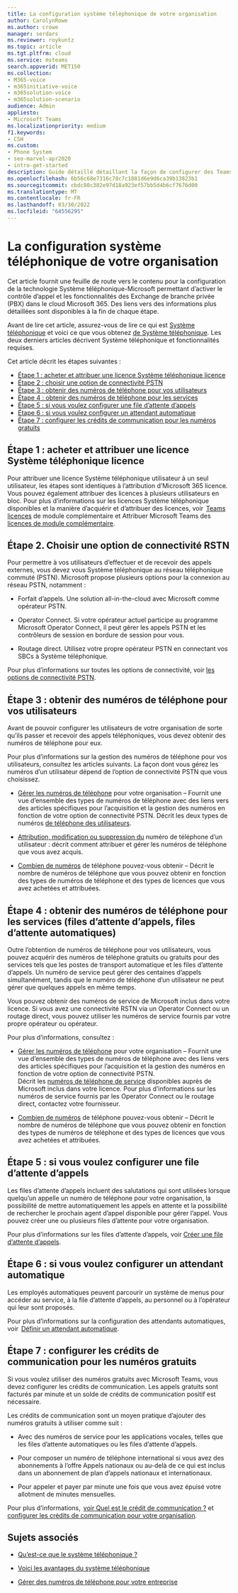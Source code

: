 ```yaml
---
title: La configuration système téléphonique de votre organisation
author: CarolynRowe
ms.author: crowe
manager: serdars
ms.reviewer: roykuntz
ms.topic: article
ms.tgt.pltfrm: cloud
ms.service: msteams
search.appverid: MET150
ms.collection:
- M365-voice
- m365initiative-voice
- m365solution-voice
- m365solution-scenario
audience: Admin
appliesto:
- Microsoft Teams
ms.localizationpriority: medium
f1.keywords:
- CSH
ms.custom:
- Phone System
- seo-marvel-apr2020
- intro-get-started
description: Guide détaillé détaillant la façon de configurer des Teams Système téléphonique pour votre organisation dans Microsoft 365.
ms.openlocfilehash: 6b56c68e7316c78c7c1881d6e9d6ca39b13823b1
ms.sourcegitcommit: cbdc80c302e97d18a923ef57bb5d4b6cf7676d00
ms.translationtype: MT
ms.contentlocale: fr-FR
ms.lasthandoff: 03/30/2022
ms.locfileid: "64556295"
---
```

# <a name="set-up-phone-system-in-your-organization"></a>La configuration système téléphonique de votre organisation

Cet article fournit une feuille de route vers le contenu pour la configuration de la technologie Système téléphonique-Microsoft permettant d’activer le contrôle d’appel et les fonctionnalités des Exchange de branche privée (PBX) dans le cloud Microsoft 365. Des liens vers des informations plus détaillées sont disponibles à la fin de chaque étape. 

Avant de lire cet article, assurez-vous de lire ce qui est [Système téléphonique](what-is-phone-system-in-office-365.md) et voici ce que vous obtenez [de Système téléphonique](here-s-what-you-get-with-phone-system.md). Les deux derniers articles décrivent Système téléphonique et fonctionnalités requises.    

Cet article décrit les étapes suivantes : 

- [Étape 1 : acheter et attribuer une licence Système téléphonique licence](#step-1-buy-and-assign-a-phone-system-license)  
- [Étape 2 : choisir une option de connectivité PSTN](#step-2-choose-a-pstn-connectivity-option) 
- [Étape 3 : obtenir des numéros de téléphone pour vos utilisateurs](#step-3-get-phone-numbers-for-your-users)
- [Étape 4 : obtenir des numéros de téléphone pour les services](#step-4-get-phone-numbers-for-services-call-queues-auto-attendants)
- [Étape 5 : si vous voulez configurer une file d’attente d’appels](#step-5-if-you-want-to-set-up-a-call-queue) 
- [Étape 6 : si vous voulez configurer un attendant automatique](#step-6-if-you-want-to-set-up-an-auto-attendant) 
- [Étape 7 : configurer les crédits de communication pour les numéros gratuits](#step-7-set-up-communications-credits-for-toll-free-numbers)
 

## <a name="step-1-buy-and-assign-a-phone-system-license"></a>Étape 1 : acheter et attribuer une licence Système téléphonique licence

Pour attribuer une licence Système téléphonique utilisateur à un seul utilisateur, les étapes sont identiques à l’attribution d’Microsoft 365 licence. Vous pouvez également attribuer des licences à plusieurs utilisateurs en bloc. Pour plus d’informations sur les licences Système téléphonique disponibles et la manière d’acquérir et d’attribuer des licences, voir  [Teams licences](/microsoftteams//teams-add-on-licensing/microsoft-teams-add-on-licensing) de module complémentaire et Attribuer Microsoft Teams des [licences de module complémentaire](/microsoftteams/teams-add-on-licensing/assign-teams-add-on-licenses).

## <a name="step-2-choose-a-pstn-connectivity-option"></a>Étape 2. Choisir une option de connectivité RSTN 
 
Pour permettre à vos utilisateurs d’effectuer et de recevoir des appels externes, vous devez vous Système téléphonique au réseau téléphonique commuté (PSTN). Microsoft propose plusieurs options pour la connexion au réseau PSTN, notamment : 

- Forfait d’appels. Une solution all-in-the-cloud avec Microsoft comme opérateur PSTN. 

- Operator Connect. Si votre opérateur actuel participe au programme Microsoft Operator Connect, il peut gérer les appels PSTN et les contrôleurs de session en bordure de session pour vous. 

- Routage direct. Utilisez votre propre opérateur PSTN en connectant vos SBCs à Système téléphonique. 

Pour plus d’informations sur toutes les options de connectivité, voir [les options de connectivité PSTN](pstn-connectivity.md).   

## <a name="step-3-get-phone-numbers-for-your-users"></a>Étape 3 : obtenir des numéros de téléphone pour vos utilisateurs

Avant de pouvoir configurer les utilisateurs de votre organisation de sorte qu’ils passer et recevoir des appels téléphoniques, vous devez obtenir des numéros de téléphone pour eux.

Pour plus d’informations sur la gestion des numéros de téléphone pour vos utilisateurs, consultez les articles suivants. La façon dont vous gérez les numéros d’un utilisateur dépend de l’option de connectivité PSTN que vous choisissez.   

- [Gérer les numéros de téléphone](manage-phone-numbers-landing-page.md) pour votre organisation – Fournit une vue d’ensemble des types de numéros de téléphone avec des liens vers des articles spécifiques pour l’acquisition et la gestion des numéros en fonction de votre option de connectivité PSTN. Décrit les deux types de numéros [de téléphone des utilisateurs](manage-phone-numbers-landing-page.md#user-telephone-numbers). 
 
- [Attribution, modification ou suppression du](assign-change-or-remove-a-phone-number-for-a-user.md) numéro de téléphone d’un utilisateur : décrit comment attribuer et gérer les numéros de téléphone que vous avez acquis. 
 
- [Combien de numéros](how-many-phone-numbers-can-you-get.md) de téléphone pouvez-vous obtenir – Décrit le nombre de numéros de téléphone que vous pouvez obtenir en fonction des types de numéros de téléphone et des types de licences que vous avez achetées et attribuées. 


## <a name="step-4-get-phone-numbers-for-services-call-queues-auto-attendants"></a>Étape 4 : obtenir des numéros de téléphone pour les services (files d’attente d’appels, files d’attente automatiques)

Outre l’obtention de numéros de téléphone pour vos utilisateurs, vous pouvez acquérir des numéros de téléphone gratuits ou gratuits pour des services tels que les postes de transport automatique et les files d’attente d’appels. Un numéro de service peut gérer des centaines d’appels simultanément, tandis que le numéro de téléphone d’un utilisateur ne peut gérer que quelques appels en même temps.   

Vous pouvez obtenir des numéros de service de Microsoft inclus dans votre licence. Si vous avez une connectivité RSTN via un Operator Connect ou un routage direct, vous pouvez utiliser les numéros de service fournis par votre propre opérateur ou opérateur. 

Pour plus d’informations, consultez :

- [Gérer les numéros de téléphone](manage-phone-numbers-landing-page.md) pour votre organisation – Fournit une vue d’ensemble des types de numéros de téléphone avec des liens vers des articles spécifiques pour l’acquisition et la gestion des numéros en fonction de votre option de connectivité PSTN.  
Décrit les [numéros de téléphone de service](manage-phone-numbers-landing-page.md#service-telephone-numbers) disponibles auprès de Microsoft inclus dans votre licence. Pour plus d’informations sur les numéros de service fournis par les Operator Connect ou le routage direct, contactez votre fournisseur. 

- [Combien de numéros](how-many-phone-numbers-can-you-get.md) de téléphone pouvez-vous obtenir – Décrit le nombre de numéros de téléphone que vous pouvez obtenir en fonction des types de numéros de téléphone et des types de licences que vous avez achetées et attribuées. 

## <a name="step-5-if-you-want-to-set-up-a-call-queue"></a>Étape 5 : si vous voulez configurer une file d’attente d’appels

Les files d’attente d’appels incluent des salutations qui sont utilisées lorsque quelqu’un appelle un numéro de téléphone pour votre organisation, la possibilité de mettre automatiquement les appels en attente et la possibilité de rechercher le prochain agent d’appel disponible pour gérer l’appel. Vous pouvez créer une ou plusieurs files d’attente pour votre organisation. 

Pour plus d’informations sur les files d’attente d’appels, voir [Créer une file d’attente d’appels](create-a-phone-system-call-queue.md).

## <a name="step-6-if-you-want-to-set-up-an-auto-attendant"></a>Étape 6 : si vous voulez configurer un attendant automatique

Les employés automatiques peuvent parcourir un système de menus pour accéder au service, à la file d’attente d’appels, au personnel ou à l’opérateur qui leur sont proposés.  

Pour plus d’informations sur la configuration des attendants automatiques, voir  [Définir un attendant automatique](create-a-phone-system-auto-attendant.md).

## <a name="step-7-set-up-communications-credits-for-toll-free-numbers"></a>Étape 7 : configurer les crédits de communication pour les numéros gratuits

Si vous voulez utiliser des numéros gratuits avec Microsoft Teams, vous devez configurer les crédits de communication. Les appels gratuits sont facturés par minute et un solde de crédits de communication positif est nécessaire. 

Les crédits de communication sont un moyen pratique d’ajouter des numéros gratuits à utiliser comme suit : 

- Avec des numéros de service pour les applications vocales, telles que les files d’attente automatiques ou les files d’attente d’appels. 

- Pour composer un numéro de téléphone international si vous avez des abonnements à l’offre Appels nationaux ou au-delà de ce qui est inclus dans un abonnement de plan d’appels nationaux et internationaux. 

- Pour appeler et payer par minute une fois que vous avez épuisé votre allotment de minutes mensuelles. 

Pour plus d’informations,  [voir Quel est le crédit de communication ?](what-are-communications-credits.md) et [configurer les crédits de communication pour votre organisation](set-up-communications-credits-for-your-organization.md).
  

## <a name="related-topics"></a>Sujets associés

- [Qu’est-ce que le système téléphonique ?](what-is-phone-system-in-office-365.md)

- [Voici les avantages du système téléphonique](here-s-what-you-get-with-phone-system.md)

- [Gérer des numéros de téléphone pour votre entreprise](manage-phone-numbers-landing-page.md)


    
  
 
